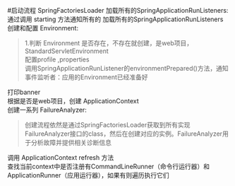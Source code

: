 #启动流程
SpringFactoriesLoader 加载所有的SpringApplicationRunListeners:通过调用 starting 方法通知所有的 加载所有的SpringApplicationRunListeners  
创建和配置 Environment:
>1.判断 Environment 是否存在，不存在就创建，是web项目，StandardServletEnvironment  
配置profile ,properties  
调用SpringApplicationRunListener的environmentPrepared()方法，通知事件监听者：应用的Environment已经准备好 

打印banner  
根据是否是web项目，创建 ApplicationContext  
创建一系列 FailureAnalyzer:
>创建流程依然是通过SpringFactoriesLoader获取到所有实现FailureAnalyzer接口的class，然后在创建对应的实例。FailureAnalyzer用于分析故障并提供相关诊断信息  

调用 ApplicationContext refresh 方法  
查找当前context中是否注册有CommandLineRunner（命令行运行器）和ApplicationRunner（应用运行器），如果有则遍历执行它们